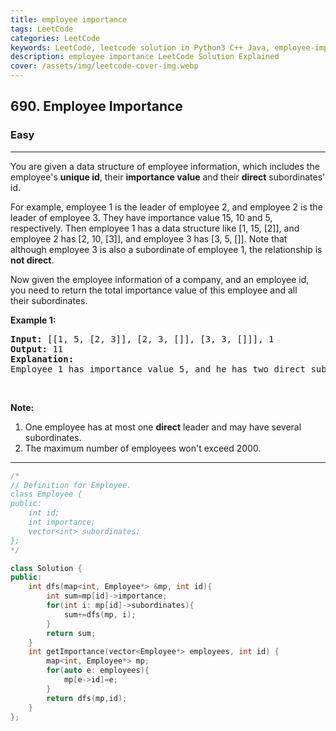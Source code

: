 ```yaml
---
title: employee importance
tags: LeetCode
categories: LeetCode
keywords: LeetCode, leetcode solution in Python3 C++ Java, employee-importance solution
description: employee importance LeetCode Solution Explained
cover: /assets/img/leetcode-cover-img.webp
---
```



<h2>690. Employee Importance</h2><h3>Easy</h3><hr><div><p>You are given a data structure of employee information, which includes the employee's <b>unique id</b>, their&nbsp;<b>importance value</b> and their&nbsp;<b>direct</b> subordinates' id.</p>

<p>For example, employee 1 is the leader of employee 2, and employee 2 is the leader of employee 3. They have importance value 15, 10 and 5, respectively. Then employee 1 has a data structure like [1, 15, [2]], and employee 2 has [2, 10, [3]], and employee 3 has [3, 5, []]. Note that although employee 3 is also a subordinate of employee 1, the relationship is <b>not direct</b>.</p>

<p>Now given the employee information of a company, and an employee id, you need to return the total importance value of this employee and all their&nbsp;subordinates.</p>

<p><b>Example 1:</b></p>

<pre><b>Input:</b> [[1, 5, [2, 3]], [2, 3, []], [3, 3, []]], 1
<b>Output:</b> 11
<b>Explanation:</b>
Employee 1 has importance value 5, and he has two direct subordinates: employee 2 and employee 3. They both have importance value 3. So the total importance value of employee 1 is 5 + 3 + 3 = 11.
</pre>

<p>&nbsp;</p>

<p><b>Note:</b></p>

<ol>
	<li>One employee has at most one <b>direct</b> leader and may have several subordinates.</li>
	<li>The maximum number of employees won't exceed 2000.</li>
</ol>
</div>

---




```cpp
/*
// Definition for Employee.
class Employee {
public:
    int id;
    int importance;
    vector<int> subordinates;
};
*/

class Solution {
public:
    int dfs(map<int, Employee*> &mp, int id){
        int sum=mp[id]->importance;
        for(int i: mp[id]->subordinates){
            sum+=dfs(mp, i);
        }
        return sum;
    }
    int getImportance(vector<Employee*> employees, int id) {
        map<int, Employee*> mp;
        for(auto e: employees){
            mp[e->id]=e;
        }
        return dfs(mp,id);
    }
};
```
